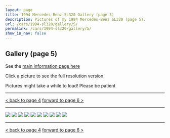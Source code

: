 ```yaml
---
layout: page
title: 1994 Mercedes-Benz SL320 Gallery (page 5)
description: Pictures of my 1994 Mercedes-Benz SL320 (page 5).
url: /cars/1994-sl320/gallery/5/
permalink: /cars/1994-sl320/gallery/5/
show_in_nav: false
---
```


## Gallery (page 5)

See the [main information page here](/cars/1994-sl320/)

Click a picture to see the full resolution version.

Pictures might take a while to load! Please be patient

<hr>

[< back to page 4](/cars/1994-sl320/gallery/4/)
[forward to page 6 >](/cars/1994-sl320/gallery/6/)

<hr>

<a href="/assets/cars-1994-sl320/sl040.jpg"><image src="/assets/cars-1994-sl320/sl040.jpg" /></a>
<a href="/assets/cars-1994-sl320/sl041.jpg"><image src="/assets/cars-1994-sl320/sl041.jpg" /></a>
<a href="/assets/cars-1994-sl320/sl042.jpg"><image src="/assets/cars-1994-sl320/sl042.jpg" /></a>
<a href="/assets/cars-1994-sl320/sl043.jpg"><image src="/assets/cars-1994-sl320/sl043.jpg" /></a>
<a href="/assets/cars-1994-sl320/sl044.jpg"><image src="/assets/cars-1994-sl320/sl044.jpg" /></a>
<a href="/assets/cars-1994-sl320/sl045.jpg"><image src="/assets/cars-1994-sl320/sl045.jpg" /></a>
<a href="/assets/cars-1994-sl320/sl046.jpg"><image src="/assets/cars-1994-sl320/sl046.jpg" /></a>
<a href="/assets/cars-1994-sl320/sl047.jpg"><image src="/assets/cars-1994-sl320/sl047.jpg" /></a>
<a href="/assets/cars-1994-sl320/sl048.jpg"><image src="/assets/cars-1994-sl320/sl048.jpg" /></a>
<a href="/assets/cars-1994-sl320/sl049.jpg"><image src="/assets/cars-1994-sl320/sl049.jpg" /></a>

<hr>

[< back to page 4](/cars/1994-sl320/gallery/4/)
[forward to page 6 >](/cars/1994-sl320/gallery/6/)

